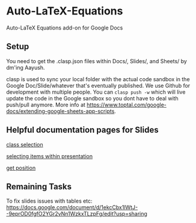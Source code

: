 # Auto-LaTeX-Equations

Auto-LaTeX Equations add-on for Google Docs

## Setup

You need to get the .clasp.json files within Docs/, Slides/, and Sheets/ by dm'ing Aayush.

clasp is used to sync your local folder with the actual code sandbox in the Google Doc/Slide/whatever that's eventually published. We use Github for development with multiple people. You can `clasp push -w` which will live update the code in the Google sandbox so you dont have to deal with push/pull anymore. More info at https://www.toptal.com/google-docs/extending-google-sheets-app-scripts.

## Helpful documentation pages for Slides

[class selection](https://developers.google.com/apps-script/reference/slides/selection)

[selecting items within presentation](https://developers.google.com/apps-script/guides/slides/selecting)

[get position](https://developers.google.com/apps-script/guides/slides/moving-elements)

## Remaining Tasks

To fix slides issues with tables etc: https://docs.google.com/document/d/1ekcCbx1lWtJ--9eprOD0fgfO2YGr2vNn1WzkxTLzpFg/edit?usp=sharing
